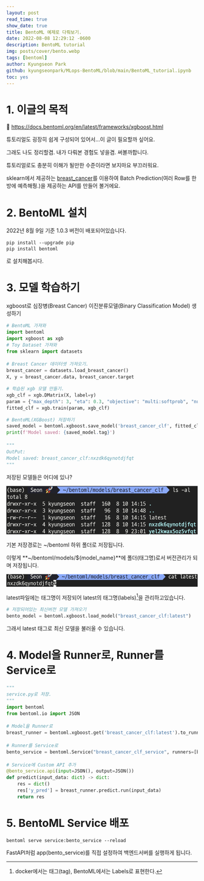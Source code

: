 ```yaml
---
layout: post
read_time: true
show_date: true
title: BentoML 예제로 다뤄보기.
date: 2022-08-08 12:29:12 -0600
description: BentoML tutorial
img: posts/cover/bento.webp
tags: [bentoml]
author: Kyungseon Park
github: kyungseonpark/MLops-BentoML/blob/main/BentoML_tutorial.ipynb
toc: yes
---
```


# 1. 이글의 목적

🔗  <a href="https://docs.bentoml.org/en/latest/frameworks/xgboost.html">https://docs.bentoml.org/en/latest/frameworks/xgboost.html</a>

튜토리얼도 굉장히 쉽게 구성되어 있어서...이 글이 필요할까 싶어요.

그래도 나도 정리할겸. 내가 다뤄본 경험도 넣을겸. 써볼까합니다.

튜토리얼로도 충분히 이해가 될만한 수준이라면 보지마요 부끄러워요.

sklearn에서 제공하는 <a href="https://scikit-learn.org/stable/modules/generated/sklearn.datasets.load_breast_cancer.html#sklearn.datasets.load_breast_cancer">breast_cancer</a>를 이용하여 Batch Prediction(여러 Row를 한방에 예측해줭.)을 제공하는 API를 만들어 볼거에요.



# 2. BentoML 설치

2022년 8월 9일 기준 1.0.3 버전이 배포되어있습니다.

```shell
pip install --upgrade pip
pip install bentoml
```

로 설치해봅시다.



# 3. 모델 학습하기

xgboost로 심장병(Breast Cancer) 이진분류모델(Binary Classification Model) 생성하기

```python
# BentoML 가져와
import bentoml
import xgboost as xgb
# Toy Dataset 가져와
from sklearn import datasets

# Breast Cancer 데이터셋 가져오기.
breast_cancer = datasets.load_breast_cancer()
X, y = breast_cancer.data, breast_cancer.target
```

```python
# 학습된 xgb 모델 만들기.
xgb_clf = xgb.DMatrix(X, label=y)
param = {"max_depth": 3, "eta": 0.3, "objective": "multi:softprob", "num_class": 2}
fitted_clf = xgb.train(param, xgb_clf)
```

```python
# BentoML(XGBoost) 저장하기
saved_model = bentoml.xgboost.save_model('breast_cancer_clf', fitted_clf)
print(f'Model saved: {saved_model.tag}')

"""
OutPut:
Model saved: breast_cancer_clf:nxzdk6qynotdjfqt
"""
```

저장된 모델들은 어디에 있나?

<img src="../assets/img/posts/2022-08-09-start-to-bentoml/image-20220810145022809.png" alt="image-20220810145022809" style="zoom:80%;" />

 기본 저장경로는 ~/bentoml 하위 폴더로 저장됩니다.

이렇게 **~/bentoml/models/${model_name}**에 폴더(태그명)로서 버전관리가 되며 저장됩니다.

![image-20220810145226175](../assets/img/posts/2022-08-09-start-to-bentoml/image-20220810145226175.png)

latest파일에는 태그명이 저장되어 latest의 태그명(labels)[^1]을 관리하고있습니다.

```python
# 저장되어있는 최신버전 모델 가져오기
bento_model = bentoml.xgboost.load_model("breast_cancer_clf:latest")
```

그래서 latest 태그로 최신 모델을 불러올 수 있습니다.



# 4. Model을 Runner로, Runner를 Service로

```python
"""
service.py로 저장.
"""
import bentoml
from bentoml.io import JSON

# Model을 Runner로
breast_runner = bentoml.xgboost.get('breast_cancer_clf:latest').to_runner()

# Runner를 Service로
bento_service = bentoml.Service("breast_cancer_clf_service", runners=[breast_runner])

# Service에 Custom API 추가
@bento_service.api(input=JSON(), output=JSON())
def predict(input_data: dict) -> dict:
    res = dict()
    res['y_pred'] = breast_runner.predict.run(input_data)
    return res
```



# 5. BentoML Service 배포

```shell
bentoml serve service:bento_service --reload
```

FastAPI처럼 app(bento_service)를 직접 설정하여 백엔드서버를 실행하게 됩니다.



[^1]: docker에서는 태그(tag), BentoML에서는 Labels로 표현한다. 
